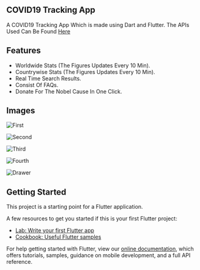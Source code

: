 ## COVID19 Tracking App

A COVID19 Tracking App Which is made using Dart and Flutter.
The APIs Used Can Be Found [Here](https://corona.lmao.ninja/) 

## Features

- Worldwide Stats (The Figures Updates Every 10 Min).
- Countrywise Stats (The Figures Updates Every 10 Min).
- Real Time Search Results.
- Consist Of FAQs.
- Donate For The Nobel Cause In One Click.

## Images
![First](images/Screenshot_1592754776.png)

![Second](images/Screenshot_1592754841.png)

![Third](images/Screenshot_1592811163.png)

![Fourth](images/Screenshot_1592814252.png)

![Drawer](images/Screenshot_1592900586.png)

## Getting Started

This project is a starting point for a Flutter application.

A few resources to get you started if this is your first Flutter project:

- [Lab: Write your first Flutter app](https://flutter.dev/docs/get-started/codelab)
- [Cookbook: Useful Flutter samples](https://flutter.dev/docs/cookbook)

For help getting started with Flutter, view our
[online documentation](https://flutter.dev/docs), which offers tutorials,
samples, guidance on mobile development, and a full API reference.
